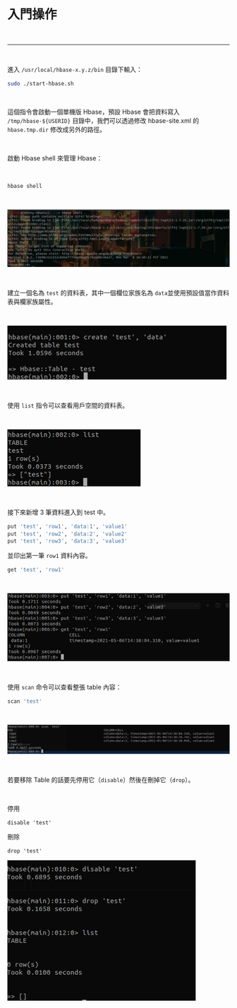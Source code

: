 # 入門操作

<br>

---

<br>

進入 `/usr/local/hbase-x.y.z/bin` 目錄下輸入：

```bash
sudo ./start-hbase.sh
```

<br>

這個指令會啟動一個單機版 Hbase，預設 Hbase 會把資料寫入 `/tmp/hbase-${USERID}` 目錄中，我們可以透過修改 hbase-site.xml 的 `hbase.tmp.dir` 修改成另外的路徑。

<br>

啟動 Hbase shell 來管理 Hbase：

<br>

```bash
hbase shell
```

<br>

![1](imgs/1.png)

<br>

建立一個名為 `test` 的資料表，其中一個欄位家族名為 `data`並使用預設值當作資料表與欄家族屬性。

<br>

![2](imgs/2.png)

<br>

使用 `list` 指令可以查看用戶空間的資料表。

<br>

![3](imgs/3.png)

<br>

接下來新增 3 筆資料進入到 test 中。

```bash
put 'test', 'row1', 'data:1', 'value1'
put 'test', 'row2', 'data:2', 'value2'
put 'test', 'row3', 'data:3', 'value3'
```

並印出第一筆 `row1` 資料內容。

```bash
get 'test', 'row1'
```

<br>

![4](imgs/4.png)

<br>

使用 `scan` 命令可以查看整張 table 內容：

```bash
scan 'test'
```

<br>

![5](imgs/5.png)

<br>

若要移除 Table 的話要先停用它（`disable`）然後在刪掉它（`drop`）。

<br>

停用
```hbase
disable 'test'
```

刪除
```hbase
drop 'test'
```

![6](imgs/6.png)